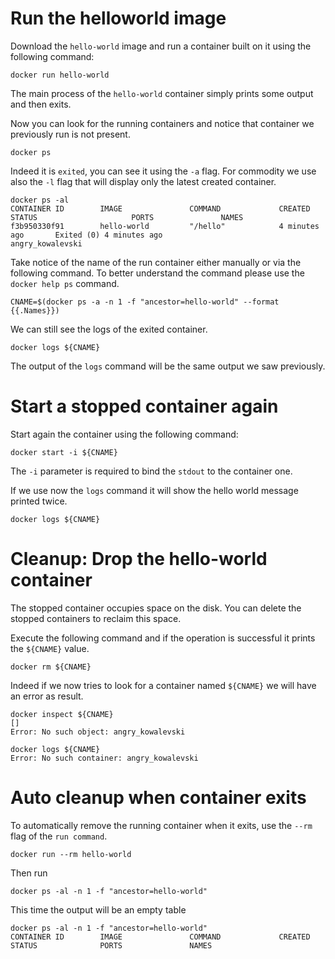 # Run the helloworld image

Download the `hello-world` image and run a container built on it using the following command:

```
docker run hello-world
```

The main process of the `hello-world` container simply prints some output and then exits.

Now you can look for the running containers and notice that container we previously run is not present.

```
docker ps
```

Indeed it is `exited`, you can see it using the `-a` flag.
For commodity we use also the `-l` flag that will display only the latest created container.

```
docker ps -al      
CONTAINER ID        IMAGE               COMMAND             CREATED             STATUS                     PORTS               NAMES
f3b950330f91        hello-world         "/hello"            4 minutes ago       Exited (0) 4 minutes ago                       angry_kowalevski
```

Take notice of the name of the run container either manually or via the following command.
To better understand the command please use the `docker help ps` command.

```
CNAME=$(docker ps -a -n 1 -f "ancestor=hello-world" --format {{.Names}})
```

We can still see the logs of the exited container. 

```
docker logs ${CNAME}
```

The output of the `logs` command will be the same output we saw previously.


# Start a stopped container again

Start again the container using the following command:

```
docker start -i ${CNAME}
```

The `-i` parameter is required to bind the `stdout` to the container one.

If we use now the `logs` command it will show the hello world message printed twice.

```
docker logs ${CNAME}
```


# Cleanup: Drop the hello-world container

The stopped container occupies space on the disk.
You can delete the stopped containers to reclaim this space.

Execute the following command and if the operation is successful it prints the `${CNAME}` value.

```
docker rm ${CNAME}
```

Indeed if we now tries to look for a container named `${CNAME}` we will have an error as result.
```
docker inspect ${CNAME}
[]
Error: No such object: angry_kowalevski

docker logs ${CNAME}        
Error: No such container: angry_kowalevski
```


# Auto cleanup when container exits

To automatically remove the running container when it exits, use the `--rm` flag of the `run command`.

```
docker run --rm hello-world
```

Then run
```
docker ps -al -n 1 -f "ancestor=hello-world"
```

This time the output will be an empty table

```
docker ps -al -n 1 -f "ancestor=hello-world"
CONTAINER ID        IMAGE               COMMAND             CREATED             STATUS              PORTS               NAMES
```